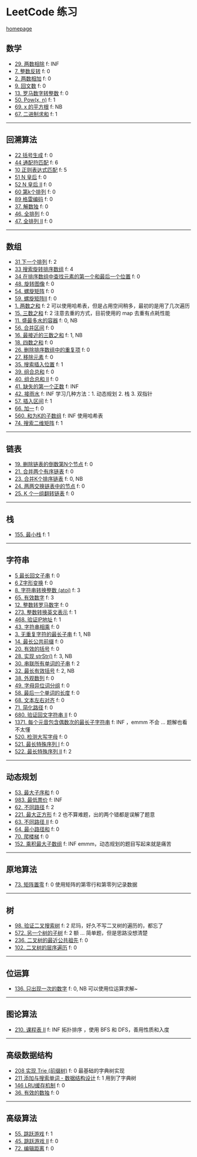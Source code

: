 # LeetCode 练习

[homepage](https://leetcode-cn.com/u/schwarzeni/)

## 数学

- [29. 两数相除](0029) f: INF
- [7. 整数反转](0007) f: 0
- [2. 两数相加](0002) f: 0
- [9. 回文数](0009) f: 0
- [13. 罗马数字转整数](0013) f: 0
- [50. Pow(x, n)](0050) f: 1
- [69. x 的平方根](0069) f: NB
- [67. 二进制求和](0067) f: 1

---

## 回溯算法

- [22 括号生成](0022) f: 0
- [44 通配符匹配](0044) f: 6
- [10 正则表达式匹配](0010) f: 5
- [51 N 皇后](0051) f: 0 
- [52 N 皇后 II](0052) f: 0
- [60 第k个排列](0060) f: 0
- [89 格雷编码](0089) f: 0
- [37. 解数独](0037) f: 0
- [46. 全排列](0046) f: 0
- [47. 全排列 II](0047) f: 0

---

## 数组

- [31 下一个排列](0031) f: 2
- [33 搜索旋转排序数组](0033) f: 4
- [34 在排序数组中查找元素的第一个和最后一个位置](0034) f: 0
- [48. 旋转图像](0048) f: 0
- [54. 螺旋矩阵](0054) f: 0
- [59. 螺旋矩阵II](0059) f: 0
- [1. 两数之和](0001) f: 2 可以使用哈希表，但是占用空间稍多，最初的是用了几次遍历
- [15. 三数之和](0015) f: 2 注意去重的方式，目前使用的 map 去重有点耗性能
- [11. 盛最多水的容器](0011) f: 0, NB
- [56. 合并区间](0056) f: 0
- [16. 最接近的三数之和](0016) f: 1, NB
- [18. 四数之和](0018) f: 0
- [26. 删除排序数组中的重复项](0026) f: 0
- [27. 移除元素](0027) f: 0
- [35. 搜索插入位置](0035) f: 1
- [39. 组合总和](0039) f: 0
- [40. 组合总和 II](0040) f: 0
- [41. 缺失的第一个正数](0041) f: INF
- [42. 接雨水](0042) f: INF 学习几种方法：1. 动态规划 2. 栈 3. 双指针
- [57. 插入区间](0057) f: 1
- [66. 加一](0066) f: 0
- [560. 和为K的子数组](0560) f: INF 使用哈希表
- [74. 搜索二维矩阵](0074) f: 1

---

## 链表

- [19. 删除链表的倒数第N个节点](0019) f: 0
- [21. 合并两个有序链表](0021) f: 0
- [23. 合并K个排序链表](0023) f: 0, NB
- [24. 两两交换链表中的节点](0024) f: 0
- [25. K 个一组翻转链表](0025) f: 0

---

## 栈

- [155. 最小栈](0155) f: 1

---

## 字符串

- [5 最长回文子串](0005) f: 0
- [6 Z字形变换](0006) f: 0
- [8. 字符串转换整数 (atoi)](0008) f: 3
- [65. 有效数字](0065) f: 3
- [12. 整数转罗马数字](0012) f: 0
- [273. 整数转换英文表示](0273) f: 1
- [468. 验证IP地址](0468) f: 1
- [43. 字符串相乘](0043) f: 0
- [3. 无重复字符的最长子串](0003) f: 1, NB
- [14. 最长公共前缀](0014) f: 0
- [20. 有效的括号](0020) f: 0
- [28. 实现 strStr()](0028) f: 3, NB
- [30. 串联所有单词的子串](0030) f: 2
- [32. 最长有效括号](0032) f: 2, NB
- [38. 外观数列](0038) f: 0
- [49. 字母异位词分组](0049)  f: 0
- [58. 最后一个单词的长度](0058) f: 0
- [68. 文本左右对齐](0068) f: 0
- [71. 简化路径](0071) f: 0
- [680. 验证回文字符串 Ⅱ](0680) f: 0
- [1371. 每个元音包含偶数次的最长子字符串](1371) f: INF ，emmm 不会 ... 题解也看不太懂
- [520. 检测大写字母](0520) f: 0
- [521. 最长特殊序列 Ⅰ](0521) f: 0
- [522. 最长特殊序列 II](0522) f: 2


---

## 动态规划

- [53. 最大子序和](0053) f: 0
- [983. 最低票价](0983) f: INF
- [62. 不同路径](0062) f: 2
- [221. 最大正方形](0221) f: 2 也不算难题，出的两个错都是误解了题意
- [63. 不同路径 II](0063) f: 0
- [64. 最小路径和](0064) f: 0
- [70. 爬楼梯](0070) f: 0
- [152. 乘积最大子数组](0152) f: INF emmm，动态规划的题目写起来就是痛苦

---

## 原地算法

- [73. 矩阵置零](0073) f: 0 使用矩阵的第零行和第零列记录数据

---

## 树

- [98. 验证二叉搜索树](0098) f: 2 尼玛，好久不写二叉树的遍历的，都忘了
- [572. 另一个树的子树](0572) f: 2 额 ... 简单题，但是思路没想清楚
- [236. 二叉树的最近公共祖先](0236) f: 0
- [102. 二叉树的层序遍历](0102) f: 0

---

## 位运算

- [136. 只出现一次的数字](0136) f: 0, NB 可以使用位运算求解~

---

## 图论算法

- [210. 课程表 II](https://leetcode-cn.com/problems/course-schedule-ii/) f: INF 拓扑排序 ，使用 BFS 和 DFS，善用性质和入度

---

## 高级数据结构

- [208 实现 Trie (前缀树)](0208) f: 0 最基础的字典树实现
- [211 添加与搜索单词 - 数据结构设计](0211) f: 1 用到了字典树
- [146 LRU缓存机制](0146) f: 0
- [36. 有效的数独](0036) f: 0 

---

## 高级算法

- [55. 跳跃游戏](0055) f: 1
- [45. 跳跃游戏 II](0045) f: 0
- [72. 编辑距离](0072) f: 0

